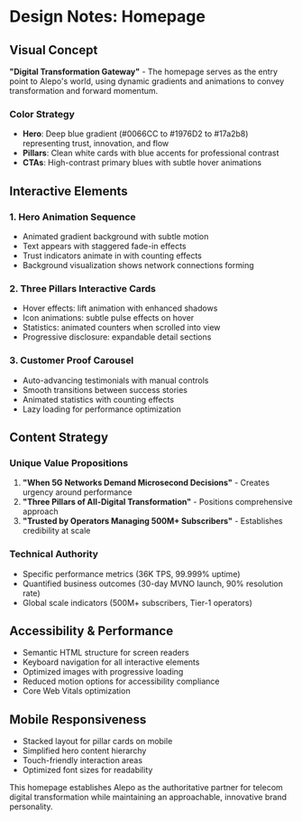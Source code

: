 # Design Notes: Homepage

## Visual Concept
**"Digital Transformation Gateway"** - The homepage serves as the entry point to Alepo's world, using dynamic gradients and animations to convey transformation and forward momentum.

### Color Strategy
- **Hero**: Deep blue gradient (#0066CC to #1976D2 to #17a2b8) representing trust, innovation, and flow
- **Pillars**: Clean white cards with blue accents for professional contrast
- **CTAs**: High-contrast primary blues with subtle hover animations

## Interactive Elements

### 1. Hero Animation Sequence
- Animated gradient background with subtle motion
- Text appears with staggered fade-in effects
- Trust indicators animate in with counting effects
- Background visualization shows network connections forming

### 2. Three Pillars Interactive Cards
- Hover effects: lift animation with enhanced shadows
- Icon animations: subtle pulse effects on hover
- Statistics: animated counters when scrolled into view
- Progressive disclosure: expandable detail sections

### 3. Customer Proof Carousel
- Auto-advancing testimonials with manual controls
- Smooth transitions between success stories
- Animated statistics with counting effects
- Lazy loading for performance optimization

## Content Strategy

### Unique Value Propositions
1. **"When 5G Networks Demand Microsecond Decisions"** - Creates urgency around performance
2. **"Three Pillars of All-Digital Transformation"** - Positions comprehensive approach
3. **"Trusted by Operators Managing 500M+ Subscribers"** - Establishes credibility at scale

### Technical Authority
- Specific performance metrics (36K TPS, 99.999% uptime)
- Quantified business outcomes (30-day MVNO launch, 90% resolution rate)
- Global scale indicators (500M+ subscribers, Tier-1 operators)

## Accessibility & Performance
- Semantic HTML structure for screen readers
- Keyboard navigation for all interactive elements
- Optimized images with progressive loading
- Reduced motion options for accessibility compliance
- Core Web Vitals optimization

## Mobile Responsiveness
- Stacked layout for pillar cards on mobile
- Simplified hero content hierarchy
- Touch-friendly interaction areas
- Optimized font sizes for readability

This homepage establishes Alepo as the authoritative partner for telecom digital transformation while maintaining an approachable, innovative brand personality.